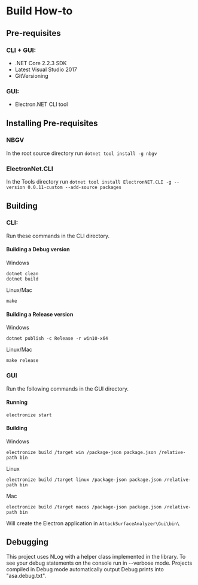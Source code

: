 # Build How-to

## Pre-requisites

### CLI + GUI:
- .NET Core 2.2.3 SDK
- Latest Visual Studio 2017
- GitVersioning

### GUI: 
- Electron.NET CLI tool 

## Installing Pre-requisites

### NBGV
In the root source directory run ```dotnet tool install -g nbgv```

### ElectronNet.CLI
In the Tools directory run ```dotnet tool install ElectronNET.CLI -g --version 0.0.11-custom --add-source packages```

## Building

### CLI:
Run these commands in the CLI directory.

#### Building a Debug version

Windows
```
dotnet clean
dotnet build
```

Linux/Mac
```
make
```

#### Building a Release version

Windows
```
dotnet publish -c Release -r win10-x64
```

Linux/Mac
```
make release
```

### GUI

Run the following commands in the GUI directory.

#### Running

```
electronize start
```

#### Building

Windows
```
electronize build /target win /package-json package.json /relative-path bin
```

Linux
```
electronize build /target linux /package-json package.json /relative-path bin
```

Mac
```
electronize build /target macos /package-json package.json /relative-path bin
```

Will create the Electron application in ```AttackSurfaceAnalyzer\Gui\bin\```

## Debugging

This project uses NLog with a helper class implemented in the library. To see your debug statements on the console run in --verbose mode. Projects compiled in Debug mode automatically output Debug prints into "asa.debug.txt".
